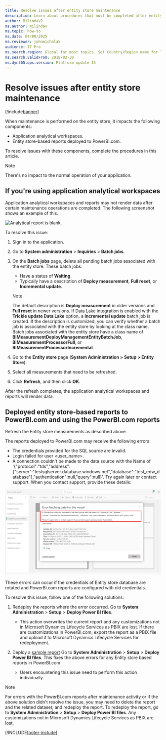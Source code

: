 ```yaml
---
title: Resolve issues after entity store maintenance
description: Learn about procedures that must be completed after entity store maintenance, including if you're using application analytical workspaces.
author: MilindaV2
ms.author: milindav
ms.topic: how-to
ms.date: 04/09/2025
ms.reviewer: johnmichalak
audience: IT Pro
ms.search.region: Global for most topics. Set Country/Region name for localizations
ms.search.validFrom: 2018-03-30
ms.dyn365.ops.version: Platform update 15
---
```


# Resolve issues after entity store maintenance

[!include[banner](../includes/banner.md)]

When maintenance is performed on the entity store, it impacts the following components:

- Application analytical workspaces.
- Entity store-based reports deployed to PowerBI.com.

To resolve issues with these components, complete the procedures in this article.

> [!NOTE]
> There's no impact to the normal operation of your application.

## If you're using application analytical workspaces

Application analytical workspaces and reports may not render data after certain maintenance operations are completed. The following screenshot shows an example of this.

![Analytical report is blank.](media/blank-powerbi.png)

To resolve this issue:

1. Sign in to the application.
2. Go to **System administration** > **Inquiries** > **Batch jobs**.
3. On the **Batch jobs** page, delete all pending batch jobs associated with the entity store. These batch jobs:

    - Have a status of **Waiting**.
    - Typically have a description of **Deploy measurement**, **Full reset**, or **Incremental update**.

    > [!NOTE]
    > The default description is **Deploy measurement** in older versions and **Full reset** in newer versions. If Data Lake integration is enabled with the **Trickle update Data Lake** option, a **Incremental update** batch job is created. If the description is customized, you can verify whether a batch job is associated with the entity store by looking at the class name. Batch jobs associated with the entity store have a class name of **BIMeasurementDeployManagementEntityBatchJob**, **BIMeasurementProcessorFull**, or **BIMeasurementProcessorIncremental**.

4. Go to the **Entity store** page (**System Administration \> Setup \> Entity Store**).
5. Select all measurements that need to be refreshed.
6. Click **Refresh**, and then click **OK**.

After the refresh completes, the application analytical workspaces and reports will render data.

## Deployed entity store-based reports to PowerBI.com and using the PowerBI.com reports

Refresh the Entity store measurements as described above.

The reports deployed to PowerBI.com may receive the following errors:

- The credentials provided for the SQL source are invalid.
- Login failed for user <user_name>.
- A connection couldn't be made to the data source with the Name of '{"protocol":"tds","address":{"server":"testsqlserver.database.windows.net","database":"test_edw_database"},"authentication":null,"query":null}'.
Try again later or contact support. When you contact support, provide these details:

![PowerBI.com report with connection issue.](media/EntityStore-PowerBI-Creds-Issue.png)

These errors can occur if the credentials of Entity store database are rotated and PowerBI.com reports are configured with old credentials.

To resolve this issue, follow one of the following solutions:

1. Redeploy the reports where the error occurred. Go to **System Administration** \> **Setup** \> **Deploy Power BI files**.
   - This action overwrites the current report and any customizations not in Microsoft Dynamics Lifecycle Services as PBIX are lost. If there are customizations in PowerBI.com, export the report as a PBIX file and upload it to Microsoft Dynamics Lifecycle Services for redeployment.

2. Deploy a [sample report](https://download.microsoft.com/download/4990e70d-1c68-45ab-9d23-2475a2b99596/Samplereport.pbix) Go to **System Administration** \> **Setup** \> **Deploy Power BI files**. This fixes the above errors for any Entity store based reports in PowerBI.com
   - Users encountering this issue need to perform this action individually.
     

> [!NOTE]
> For errors with the PowerBI.com reports after maintenance activity or if the above solution didn't resolve the issue, you may need to delete the report and the related dataset, and redeploy the report. To redeploy the report, go to **System Administration** \> **Setup** \> **Deploy Power BI files**. Any customizations not in Microsoft Dynamics Lifecycle Services as PBIX are lost.


[!INCLUDE[footer-include](../../../includes/footer-banner.md)]
